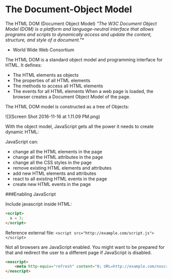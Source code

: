 # The Document-Object Model

The HTML DOM (Document Object Model)
_*"The W3C* Document Object Model (DOM) is a platform and language-neutral interface that allows programs and scripts to dynamically access and update the content, structure, and style of a document."*_

* World Wide Web Consortium

The HTML DOM is a standard object model and programming interface for HTML. It defines:

- The HTML elements as objects
- The properties of all HTML elements
- The methods to access all HTML elements
- The events for all HTML elements
When a web page is loaded, the browser creates a Document Object Model of the page.

The HTML DOM model is constructed as a tree of Objects:


![](Screen Shot 2016-11-16 at 1.11.09 PM.png)


With the object model, JavaScript gets all the power it needs to create dynamic HTML:

JavaScript can:

- change all the HTML elements in the page
- change all the HTML attributes in the page
- change all the CSS styles in the page
- remove existing HTML elements and attributes
- add new HTML elements and attributes
- react to all existing HTML events in the page
- create new HTML events in the page

###Enabling JavaScript

Include javascript inside HTML:

```html
<script>
  x = 3;
</script>
```

Reference external file:
`<script src="http://example.com/script.js"></script>`

Not all browsers are JavaScript enabled. You might want to be prepared for that and redirect the user to a different page if JavaScript is disabled.

```html
<noscript>
    <meta http-equiv="refresh" content="0; URL=http://example.com/noscript.html"/>
</noscript>
```